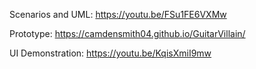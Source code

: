Scenarios and UML: https://youtu.be/FSu1FE6VXMw

Prototype: https://camdensmith04.github.io/GuitarVillain/

UI Demonstration: https://youtu.be/KqisXmiI9mw
